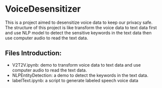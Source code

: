 # VoiceDesensitizer

This is a project aimed to desensitize voice data to keep our privacy safe. The structure of this project is like transform the voice data to text data first and use NLP model to detect the sensitive keywords in the text data then use computer audio to read the text data.

## Files Introduction:
- V2T2V.ipynb: demo to transform voice data to text data and use computer audio to read the text data.
- NLPEntityDetection: a demo to detect the keywords in the text data.
- labelText.ipynb: a script to generate labeled speech voice data
